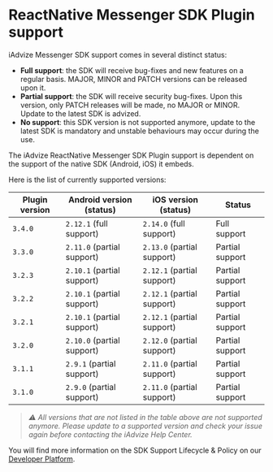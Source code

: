 # ReactNative Messenger SDK Plugin support

iAdvize Messenger SDK support comes in several distinct status:

- **Full support**: the SDK will receive bug-fixes and new features on a regular basis. MAJOR, MINOR and PATCH versions can be released upon it.
- **Partial support**: the SDK will receive security bug-fixes. Upon this version, only PATCH releases will be made, no MAJOR or MINOR. Update to the latest SDK is advized.
- **No support**: this SDK version is not supported anymore, update to the latest SDK is mandatory and unstable behaviours may occur during the use.

The iAdvize ReactNative Messenger SDK Plugin support is dependent on the support of the native SDK (Android, iOS) it embeds.

Here is the list of currently supported versions:

| Plugin version | Android version (status)   | iOS version (status)       | Status          |
| -------------- | -------------------------- | -------------------------- | --------------- |
| `3.4.0`        | `2.12.1` (full support)    | `2.14.0` (full support)    | Full support    |
| `3.3.0`        | `2.11.0` (partial support) | `2.13.0` (partial support) | Partial support |
| `3.2.3`        | `2.10.1` (partial support) | `2.12.1` (partial support) | Partial support |
| `3.2.2`        | `2.10.1` (partial support) | `2.12.1` (partial support) | Partial support |
| `3.2.1`        | `2.10.1` (partial support) | `2.12.1` (partial support) | Partial support |
| `3.2.0`        | `2.10.0` (partial support) | `2.12.0` (partial support) | Partial support |
| `3.1.1`        | `2.9.1` (partial support)  | `2.11.0` (partial support) | Partial support |
| `3.1.0`        | `2.9.0` (partial support)  | `2.11.0` (partial support) | Partial support |

> *⚠️ All versions that are not listed in the table above are not supported anymore. Please update to a supported version and check your issue again before contacting the iAdvize Help Center.*

You will find more information on the SDK Support Lifecycle & Policy on our [Developer Platform](https://developers.iadvize.com/documentation/mobile-sdk#%F0%9F%A4%9D-support-policy).

